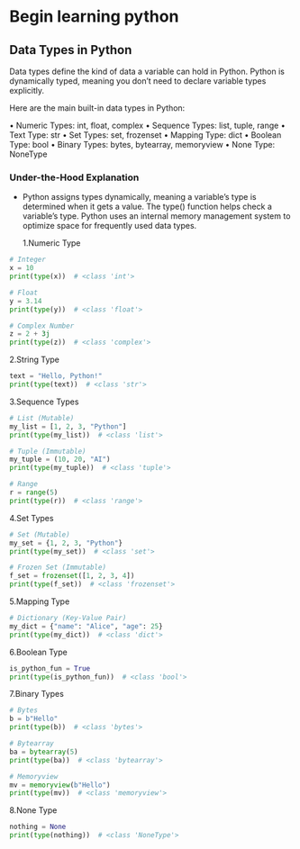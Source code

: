 # Begin learning python

## Data Types in Python

Data types define the kind of data a variable can hold in Python. Python is dynamically typed, meaning you don’t need to declare variable types explicitly.

Here are the main built-in data types in Python:

• Numeric Types: int, float, complex
• Sequence Types: list, tuple, range
• Text Type: str
• Set Types: set, frozenset
• Mapping Type: dict
• Boolean Type: bool
• Binary Types: bytes, bytearray, memoryview
• None Type: NoneType

### Under-the-Hood Explanation

- Python assigns types dynamically, meaning a variable’s type is determined when it gets a value. The type() function helps check a variable’s type.
  Python uses an internal memory management system to optimize space for frequently used data types.

  1.Numeric Type

```python
# Integer
x = 10
print(type(x))  # <class 'int'>

# Float
y = 3.14
print(type(y))  # <class 'float'>

# Complex Number
z = 2 + 3j
print(type(z))  # <class 'complex'>
```

2.String Type

```python
text = "Hello, Python!"
print(type(text))  # <class 'str'>
```

3.Sequence Types

```python
# List (Mutable)
my_list = [1, 2, 3, "Python"]
print(type(my_list))  # <class 'list'>

# Tuple (Immutable)
my_tuple = (10, 20, "AI")
print(type(my_tuple))  # <class 'tuple'>

# Range
r = range(5)
print(type(r))  # <class 'range'>
```

4.Set Types

```python
# Set (Mutable)
my_set = {1, 2, 3, "Python"}
print(type(my_set))  # <class 'set'>

# Frozen Set (Immutable)
f_set = frozenset([1, 2, 3, 4])
print(type(f_set))  # <class 'frozenset'>
```

5.Mapping Type

```python
# Dictionary (Key-Value Pair)
my_dict = {"name": "Alice", "age": 25}
print(type(my_dict))  # <class 'dict'>
```

6.Boolean Type

```python
is_python_fun = True
print(type(is_python_fun))  # <class 'bool'>
```

7.Binary Types

```python
# Bytes
b = b"Hello"
print(type(b))  # <class 'bytes'>

# Bytearray
ba = bytearray(5)
print(type(ba))  # <class 'bytearray'>

# Memoryview
mv = memoryview(b"Hello")
print(type(mv))  # <class 'memoryview'>
```

8.None Type

```python
nothing = None
print(type(nothing))  # <class 'NoneType'>
```

